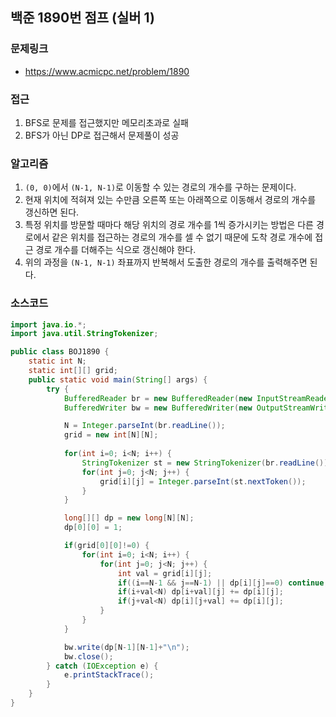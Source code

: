 ## 백준 1890번 점프 (실버 1)
### 문제링크
- https://www.acmicpc.net/problem/1890

### 접근
1. BFS로 문제를 접근했지만 메모리초과로 실패
2. BFS가 아닌 DP로 접근해서 문제풀이 성공

### 알고리즘
1. `(0, 0)`에서 `(N-1, N-1)`로 이동할 수 있는 경로의 개수를 구하는 문제이다.
2. 현재 위치에 적혀져 있는 수만큼 오른쪽 또는 아래쪽으로 이동해서 경로의 개수를 갱신하면 된다.
3. 특정 위치를 방문할 때마다 해당 위치의 경로 개수를 1씩 증가시키는 방법은 다른 경로에서 같은 위치를 접근하는 경로의 개수를 셀 수 없기 때문에 도착 경로 개수에 접근 경로 개수를 더해주는 식으로 갱신해야 한다.
4. 위의 과정을 `(N-1, N-1)` 좌표까지 반복해서 도출한 경로의 개수를 출력해주면 된다.

### 소스코드
```java
import java.io.*;
import java.util.StringTokenizer;

public class BOJ1890 {
    static int N;
    static int[][] grid;
    public static void main(String[] args) {
        try {
            BufferedReader br = new BufferedReader(new InputStreamReader(System.in));
            BufferedWriter bw = new BufferedWriter(new OutputStreamWriter(System.out));

            N = Integer.parseInt(br.readLine());
            grid = new int[N][N];
            
            for(int i=0; i<N; i++) {
                StringTokenizer st = new StringTokenizer(br.readLine());
                for(int j=0; j<N; j++) {
                    grid[i][j] = Integer.parseInt(st.nextToken());
                }
            }

            long[][] dp = new long[N][N];
            dp[0][0] = 1;

            if(grid[0][0]!=0) {
                for(int i=0; i<N; i++) {
                    for(int j=0; j<N; j++) {
                        int val = grid[i][j];
                        if((i==N-1 && j==N-1) || dp[i][j]==0) continue;
                        if(i+val<N) dp[i+val][j] += dp[i][j];
                        if(j+val<N) dp[i][j+val] += dp[i][j];
                    }
                }
            }

            bw.write(dp[N-1][N-1]+"\n");
            bw.close();
        } catch (IOException e) {
            e.printStackTrace();
        }
    }
}
```